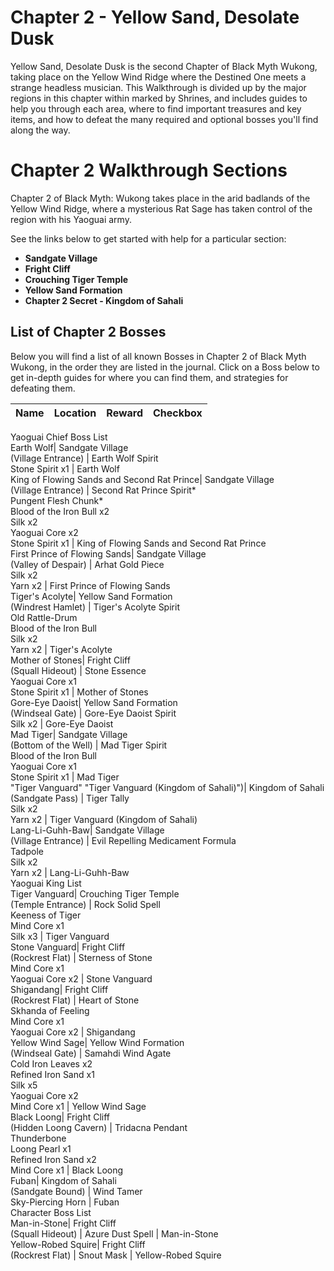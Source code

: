 # Chapter 2 - Yellow Sand, Desolate Dusk

Yellow Sand, Desolate Dusk is the second Chapter of Black Myth Wukong, taking place on the Yellow Wind Ridge where the Destined One meets a strange headless musician. This Walkthrough is divided up by the major regions in this chapter within marked by Shrines, and includes guides to help you through each area, where to find important treasures and key items, and how to defeat the many required and optional bosses you'll find along the way. 

# Chapter 2 Walkthrough Sections

Chapter 2 of Black Myth: Wukong takes place in the arid badlands of the Yellow Wind Ridge, where a mysterious Rat Sage has taken control of the region with his Yaoguai army. 

See the links below to get started with help for a particular section: 

  *  **Sandgate Village**
  *  **Fright Cliff**
  *  **Crouching Tiger Temple**
  *  **Yellow Sand Formation**
  *  **Chapter 2 Secret - Kingdom of Sahali**

##  List of Chapter 2 Bosses

Below you will find a list of all known Bosses in Chapter 2 of Black Myth Wukong, in the order they are listed in the journal. Click on a Boss below to get in-depth guides for where you can find them, and strategies for defeating them. 

Name | Location | Reward | Checkbox   
---|---|---|---  
Yaoguai Chief Boss List   
Earth Wolf| Sandgate Village  
(Village Entrance) | Earth Wolf Spirit  
Stone Spirit x1 | Earth Wolf  
King of Flowing Sands and Second Rat Prince| Sandgate Village  
(Village Entrance) | Second Rat Prince Spirit*  
Pungent Flesh Chunk*  
Blood of the Iron Bull x2  
Silk x2  
Yaoguai Core x2  
Stone Spirit x1 | King of Flowing Sands and Second Rat Prince  
First Prince of Flowing Sands| Sandgate Village  
(Valley of Despair) | Arhat Gold Piece  
Silk x2  
Yarn x2 | First Prince of Flowing Sands  
Tiger's Acolyte| Yellow Sand Formation  
(Windrest Hamlet) | Tiger's Acolyte Spirit  
Old Rattle-Drum  
Blood of the Iron Bull  
Silk x2  
Yarn x2 | Tiger's Acolyte  
Mother of Stones| Fright Cliff  
(Squall Hideout) | Stone Essence  
Yaoguai Core x1  
Stone Spirit x1 | Mother of Stones  
Gore-Eye Daoist| Yellow Sand Formation  
(Windseal Gate) | Gore-Eye Daoist Spirit  
Silk x2 | Gore-Eye Daoist  
Mad Tiger| Sandgate Village  
(Bottom of the Well) | Mad Tiger Spirit  
Blood of the Iron Bull  
Yaoguai Core x1  
Stone Spirit x1 | Mad Tiger  
"Tiger Vanguard" "Tiger Vanguard \(Kingdom of Sahali\)")| Kingdom of Sahali  
(Sandgate Pass) | Tiger Tally  
Silk x2  
Yarn x2 | Tiger Vanguard (Kingdom of Sahali)  
Lang-Li-Guhh-Baw| Sandgate Village  
(Village Entrance) | Evil Repelling Medicament Formula  
Tadpole  
Silk x2  
Yarn x2 | Lang-Li-Guhh-Baw  
Yaoguai King List   
Tiger Vanguard| Crouching Tiger Temple  
(Temple Entrance) | Rock Solid Spell  
Keeness of Tiger  
Mind Core x1  
Silk x3 | Tiger Vanguard  
Stone Vanguard| Fright Cliff  
(Rockrest Flat) | Sterness of Stone  
Mind Core x1  
Yaoguai Core x2 | Stone Vanguard  
Shigandang| Fright Cliff  
(Rockrest Flat) | Heart of Stone  
Skhanda of Feeling  
Mind Core x1  
Yaoguai Core x2 | Shigandang  
Yellow Wind Sage| Yellow Wind Formation  
(Windseal Gate) | Samahdi Wind Agate  
Cold Iron Leaves x2  
Refined Iron Sand x1  
Silk x5  
Yaoguai Core x2  
Mind Core x1 | Yellow Wind Sage  
Black Loong| Fright Cliff  
(Hidden Loong Cavern) | Tridacna Pendant  
Thunderbone  
Loong Pearl x1  
Refined Iron Sand x2  
Mind Core x1 | Black Loong  
Fuban| Kingdom of Sahali  
(Sandgate Bound) | Wind Tamer  
Sky-Piercing Horn | Fuban  
Character Boss List   
Man-in-Stone| Fright Cliff  
(Squall Hideout) | Azure Dust Spell | Man-in-Stone  
Yellow-Robed Squire| Fright Cliff  
(Rockrest Flat) | Snout Mask | Yellow-Robed Squire